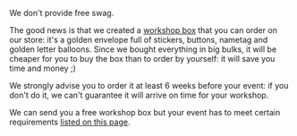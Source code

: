 We don't provide free swag.
 
The good news is that we created a [workshop box](https://djangogirls.org/workshop-box) that you can order on our store: it's a golden envelope full of stickers, buttons, nametag and golden letter balloons. Since we bought everything in big bulks, it will be cheaper for you to buy the box than to order by yourself: it will save you time and money ;)

We strongly advise you to order it at least 6 weeks before your event: if you don't do it, we can't guarantee it will arrive on time for your workshop. 

We can send you a free workshop box but your event has to meet certain requirements [listed on this page](https://djangogirls.org/workshop-box).